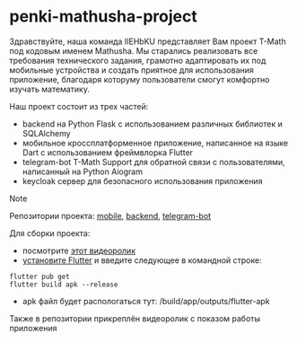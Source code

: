 # penki-mathusha-project

Здравствуйте, наша команда IIEHbKU представляет Вам проект T-Math под кодовым именем Mathusha. Мы старались реализовать все требования технического задания, грамотно адаптировать их под мобильные устройства и создать приятное для использования приложение, благодаря которуму пользователи смогут комфортно изучать математику.

Наш проект состоит из трех частей: 
* backend на Python Flask с использованием различных библиотек и SQLAlchemy
* мобильное кроссплатформенное приложение, написанное на языке Dart с использованием фреймвлорка Flutter
* telegram-bot T-Math Support для обратной связи с пользователями, написанный на Python Aiogram
* keycloak сервер для безопасного использования приложения

> [!NOTE]
> Репозитории проекта: [mobile](https://github.com/Street02krutoy/math-app), [backend](https://github.com/mikhalexandr/mathusha-api), [telegram-bot](https://github.com/mikhalexandr/telegram-bot-tech-support)


Для сборки проекта:
* посмотрите [этот видеоролик](https://www.youtube.com/watch?v=m_xC5pADtOM)
* [установите Flutter](https://docs.flutter.dev/get-started/install) и введите следующее в командной строке: 
```
flutter pub get
flutter build apk --release
```
* apk файл будет распологаться тут: /build/app/outputs/flutter-apk

Также в репозитории прикреплён видеоролик с показом работы приложения